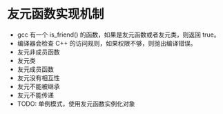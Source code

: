 # 友元函数实现机制
- gcc 有一个 is_friend() 的函数，如果是友元函数或者友元类，则返回 true。
- 编译器会检查 C++ 的访问规则，如果权限不够，则抛出编译错误。
- 友元非成员函数
- 友元类
- 友元成员函数
- 友元没有相互性
- 友元不能被继承
- 友元不能传递
- TODO: 单例模式，使用友元函数实例化对象
